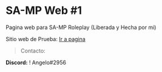 # SA-MP Web #1
Pagina web para SA-MP Roleplay (Liberada y Hecha por mi)

Sitio web de Prueba: [Ir a pagina](https://angelompc.github.io/samp-web1/)

> Contacto:

**Discord:** ! Angelo#2956
